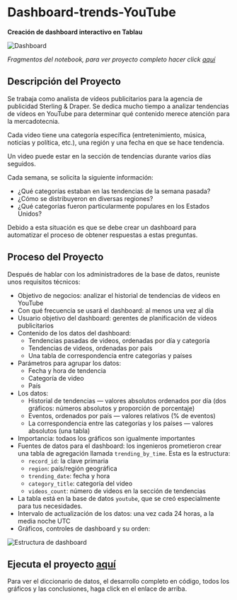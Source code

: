 # Dashboard-trends-YouTube
__Creación de dashboard interactivo en Tablau__

<image src="https://github.com/BastianLQ/Dashboard-trends-YouTube/blob/main/dashboard.jpg" alt="Dashboard">

_Fragmentos del notebook, para ver proyecto completo hacer click [aquí](https://portfoliodabastianlopez.on.drv.tw/Portafolio/An%C3%A1lisis%20Instacart.html)_

## Descripción del Proyecto
Se trabaja como analista de vídeos publicitarios para la agencia de publicidad Sterling & Draper. Se dedica mucho tiempo a analizar tendencias de vídeos en YouTube para determinar qué contenido merece atención para la mercadotecnia.

Cada video tiene una categoría específica (entretenimiento, música, noticias y política, etc.), una región y una fecha en que se hace tendencia.

Un video puede estar en la sección de tendencias durante varios días seguidos.

Cada semana, se solicita la siguiente información:

- ¿Qué categorías estaban en las tendencias de la semana pasada?
- ¿Cómo se distribuyeron en diversas regiones?
- ¿Qué categorías fueron particularmente populares en los Estados Unidos?
  
Debido a esta situación es que se debe crear un dashboard para automatizar el proceso de obtener respuestas a estas preguntas.

## Proceso del Proyecto
Después de hablar con los administradores de la base de datos, reuniste unos requisitos técnicos:

- Objetivo de negocios: analizar el historial de tendencias de videos en YouTube
- Con qué frecuencia se usará el dashboard: al menos una vez al día
- Usuario objetivo del dashboard: gerentes de planificación de videos publicitarios
- Contenido de los datos del dashboard:
  - Tendencias pasadas de videos, ordenadas por día y categoría
  - Tendencias de videos, ordenadas por país
  - Una tabla de correspondencia entre categorías y países
- Parámetros para agrupar los datos:
  - Fecha y hora de tendencia
  - Categoría de video
  - País
- Los datos:
  - Historial de tendencias — valores absolutos ordenados por día (dos gráficos: números absolutos y proporción de porcentaje)
  - Eventos, ordenados por país — valores relativos (% de eventos)
  - La correspondencia entre las categorías y los países — valores absolutos (una tabla)
- Importancia: todaos los gráficos son igualmente importantes
- Fuentes de datos para el dashboard: los ingenieros prometieron crear una tabla de agregación llamada `trending_by_time`. Esta es la estructura:
  - `record_id`: la clave primaria
  - `region`: país/región geográfica
  - `trending_date`: fecha y hora
  - `category_title`: categoría del video
  - `videos_count`: número de videos en la sección de tendencias
- La tabla está en la base de datos `youtube`, que se creó especialmente para tus necesidades.
- Intervalo de actualización de los datos: una vez cada 24 horas, a la media noche UTC
- Gráficos, controles de dashboard y su orden:
<image src="https://github.com/BastianLQ/Dashboard-trends-YouTube/blob/main/plan.png" alt="Estructura de dashboard">

## Ejecuta el proyecto [aquí](https://portfoliodabastianlopez.on.drv.tw/Portafolio/An%C3%A1lisis%20Instacart.html)
Para ver el diccionario de datos, el desarrollo completo en código, todos los gráficos y las conclusiones, haga click en el enlace de arriba.
